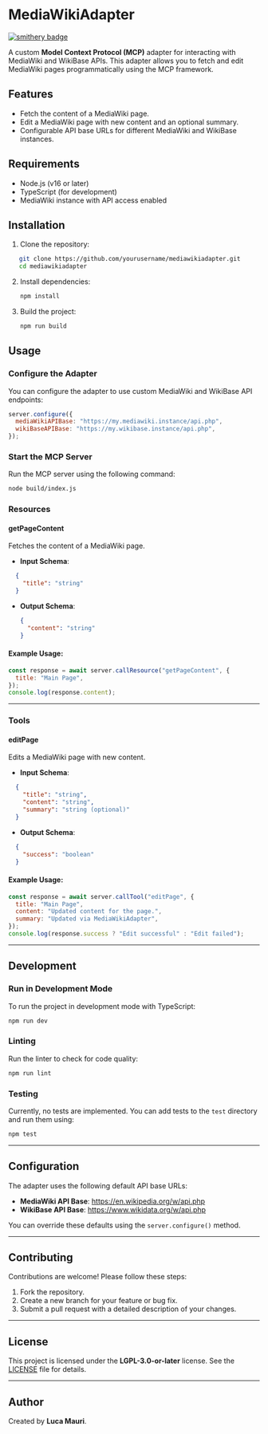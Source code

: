 # MediaWikiAdapter

[![smithery badge](https://smithery.ai/server/@lucamauri/mediawiki-mcp-adapter)](https://smithery.ai/server/@lucamauri/mediawiki-mcp-adapter)

A custom **Model Context Protocol (MCP)** adapter for interacting with MediaWiki and WikiBase APIs. This adapter allows you to fetch and edit MediaWiki pages programmatically using the MCP framework.

## Features

- Fetch the content of a MediaWiki page.
- Edit a MediaWiki page with new content and an optional summary.
- Configurable API base URLs for different MediaWiki and WikiBase instances.

## Requirements

- Node.js (v16 or later)
- TypeScript (for development)
- MediaWiki instance with API access enabled

## Installation

1. Clone the repository:
```bash
   git clone https://github.com/yourusername/mediawikiadapter.git
   cd mediawikiadapter
   ```

2. Install dependencies:
   ```bash
   npm install
   ```

3. Build the project:
   ```bash
   npm run build
   ```

## Usage

### Configure the Adapter

You can configure the adapter to use custom MediaWiki and WikiBase API endpoints:

```javascript
server.configure({
  mediaWikiAPIBase: "https://my.mediawiki.instance/api.php",
  wikiBaseAPIBase: "https://my.wikibase.instance/api.php",
});
```

### Start the MCP Server

Run the MCP server using the following command:
```bash
node build/index.js
```

### Resources

#### getPageContent

Fetches the content of a MediaWiki page.

- **Input Schema**:
```json
  {
    "title": "string"
  }
```
- **Output Schema**:
  ```json
  {
    "content": "string"
  }
  ```

#### Example Usage:
```javascript
const response = await server.callResource("getPageContent", {
  title: "Main Page",
});
console.log(response.content);
```
---

### Tools

#### editPage

Edits a MediaWiki page with new content.

- **Input Schema**:
```json
  {
    "title": "string",
    "content": "string",
    "summary": "string (optional)"
  }
```
- **Output Schema**:
```json
  {
    "success": "boolean"
  }
```

#### Example Usage:
```javascript
const response = await server.callTool("editPage", {
  title: "Main Page",
  content: "Updated content for the page.",
  summary: "Updated via MediaWikiAdapter",
});
console.log(response.success ? "Edit successful" : "Edit failed");
```

---

## Development

### Run in Development Mode

To run the project in development mode with TypeScript:
```bash
npm run dev
```

### Linting

Run the linter to check for code quality:
```bash
npm run lint
```

### Testing

Currently, no tests are implemented. You can add tests to the `test` directory and run them using:
```bash
npm test
```

---

## Configuration

The adapter uses the following default API base URLs:

- **MediaWiki API Base**: https://en.wikipedia.org/w/api.php
- **WikiBase API Base**: https://www.wikidata.org/w/api.php

You can override these defaults using the `server.configure()` method.

---

## Contributing

Contributions are welcome! Please follow these steps:

1. Fork the repository.
2. Create a new branch for your feature or bug fix.
3. Submit a pull request with a detailed description of your changes.

---

## License

This project is licensed under the **LGPL-3.0-or-later** license. See the [LICENSE](LICENSE) file for details.

---

## Author

Created by **Luca Mauri**.